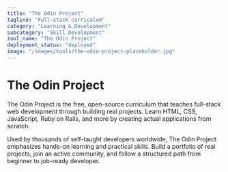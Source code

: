 ```yaml
---
title: "The Odin Project"
tagline: "Full-stack curriculum"
category: "Learning & Development"
subcategory: "Skill Development"
tool_name: "The Odin Project"
deployment_status: "deployed"
image: "/images/tools/the-odin-project-placeholder.jpg"
---
```


# The Odin Project

The Odin Project is the free, open-source curriculum that teaches full-stack web development through building real projects. Learn HTML, CSS, JavaScript, Ruby on Rails, and more by creating actual applications from scratch.

Used by thousands of self-taught developers worldwide, The Odin Project emphasizes hands-on learning and practical skills. Build a portfolio of real projects, join an active community, and follow a structured path from beginner to job-ready developer.